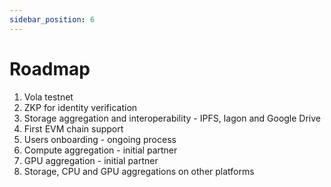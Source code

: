 ```yaml
---
sidebar_position: 6
---
```


# Roadmap

1. Vola testnet
2. ZKP for identity verification
3. Storage aggregation and interoperability - IPFS, Iagon and Google Drive
4. First EVM chain support
5. Users onboarding - ongoing process
6. Compute aggregation - initial partner
7. GPU aggregation - initial partner
8. Storage, CPU and GPU aggregations on other platforms
